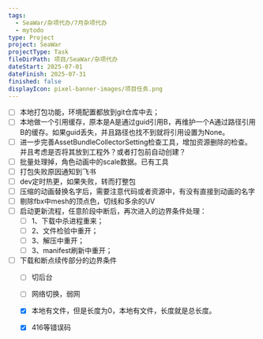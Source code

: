 ```yaml
---
tags:
  - SeaWar/杂项代办/7月杂项代办
  - mytodo
type: Project
project: SeaWar
projectType: Task
fileDirPath: 项目/SeaWar/杂项代办
dateStart: 2025-07-01
dateFinish: 2025-07-31
finished: false
displayIcon: pixel-banner-images/项目任务.png
---
```

- [ ] 本地打包功能，环境配置都放到git仓库中去；
- [ ] 本地做一个引用缓存，原本是A是通过guid引用B，再维护一个A通过路径引用B的缓存。如果guid丢失，并且路径也找不到就将引用设置为None。
- [ ] 进一步完善AssetBundleCollectorSetting检查工具，增加资源删除的检查。并且考虑是否将其放到工程外？或者打包前自动创建？
- [ ] 批量处理掉，角色动画中的scale数据。已有工具
- [ ] 打包失败原因通知到飞书
- [ ] dev定时热更，如果失败，转而打整包
- [ ] 压缩的动画替换名字后，需要注意代码或者资源中，有没有直接到动画的名字
- [ ] 剔除fbx中mesh的顶点色，切线和多余的UV
- [ ] 启动更新流程，任意阶段中断后，再次进入的边界条件处理：
	- [ ] 1、下载中杀进程重来；
	- [ ] 2、文件检验中重开；
	- [ ] 3、解压中重开；
	- [ ] 3、manifest刷新中重开；
- [ ] 下载和断点续传部分的边界条件
	- [ ] 切后台
	- [ ] 网络切换，弱网
	- [x] 本地有文件，但是长度为0，本地有文件，长度就是总长度。
	- [x] 416等错误码



